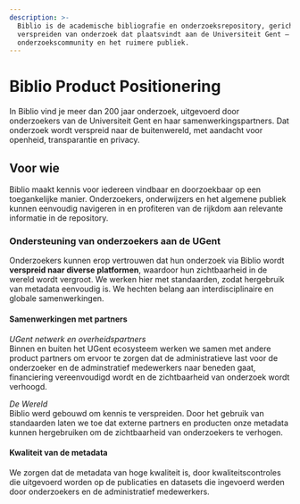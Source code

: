 ```yaml
---
description: >-
  Biblio is de academische bibliografie en onderzoeksrepository, gericht op het
  verspreiden van onderzoek dat plaatsvindt aan de Universiteit Gent – voor onze
  onderzoekscommunity en het ruimere publiek.
---
```


# Biblio Product Positionering

In Biblio vind je meer dan 200 jaar onderzoek, uitgevoerd door onderzoekers van de Universiteit Gent en haar samenwerkingspartners. Dat onderzoek wordt verspreid naar de buitenwereld, met aandacht voor openheid, transparantie en privacy.

## Voor wie

Biblio maakt kennis voor iedereen vindbaar en doorzoekbaar op een toegankelijke manier. Onderzoekers, onderwijzers en het algemene publiek kunnen eenvoudig navigeren in en profiteren van de rijkdom aan relevante informatie in de repository.

### Ondersteuning van onderzoekers aan de UGent

Onderzoekers kunnen erop vertrouwen dat hun onderzoek via Biblio wordt **verspreid naar diverse platformen**, waardoor hun zichtbaarheid in de wereld wordt vergroot. We werken hier met standaarden, zodat hergebruik van metadata eenvoudig is. We hechten belang aan interdisciplinaire en globale samenwerkingen.&#x20;

#### Samenwerkingen met partners

_UGent netwerk en overheidspartners_\
Binnen en buiten het UGent ecosysteem werken we samen met andere product partners om ervoor te zorgen dat de administratieve last voor de onderzoeker en de adminstratief medewerkers naar beneden gaat, financiering vereenvoudigd wordt en de zichtbaarheid van onderzoek wordt verhoogd.

_De Wereld_\
Biblio werd gebouwd om kennis te verspreiden. Door het gebruik van standaarden laten we toe dat externe partners en producten onze metadata kunnen hergebruiken om de zichtbaarheid van onderzoekers te verhogen.

#### Kwaliteit van de metadata

We zorgen dat de metadata van hoge kwaliteit is, door kwaliteitscontroles die uitgevoerd worden op de publicaties en datasets die ingevoerd werden door onderzoekers en de administratief medewerkers.

